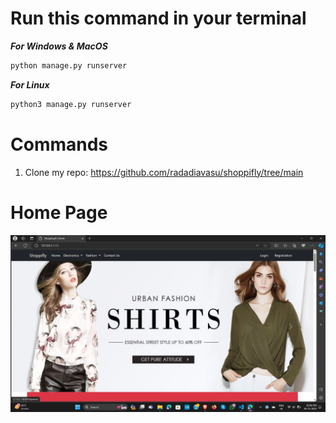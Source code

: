 # Run this command in your terminal

***For Windows & MacOS*** 
``` bash
python manage.py runserver
```
***For Linux*** 
``` bash
python3 manage.py runserver
```

# Commands
1. Clone my repo: https://github.com/radadiavasu/shoppifly/tree/main

# Home Page
<div align=center>
<img src="https://github.com/radadiavasu/shoppifly/blob/master/media/productimg/homepage.jpg">
